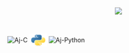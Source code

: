 <h1 align="center">
    <img src="https://readme-typing-svg.herokuapp.com/?font=Fredoka&size=20&center=true&vCenter=true&width=500&height=70&duration=4000&lines=Hi+i'm+Ana+Joyce+👋;+software+engineer+student!;" />
</h1>

<div style="display: inline_block"><br>
  <img align="center" alt="Aj-C" height="30" width="40" src="https://cdn.jsdelivr.net/gh/devicons/devicon/icons/c/c-original.svg">
  <img align="center" alt="Aj-Python" height="30" width="40" src="https://raw.githubusercontent.com/devicons/devicon/master/icons/python/python-original.svg">
  <img align="center" alt="Aj-Python" height="30" width="40" src="https://cdn.jsdelivr.net/gh/devicons/devicon/icons/java/java-original-wordmark.svg">
</div>
